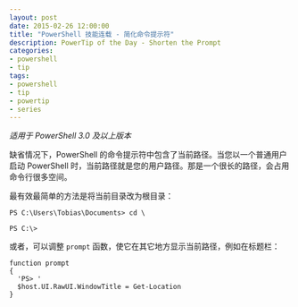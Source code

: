 ```yaml
---
layout: post
date: 2015-02-26 12:00:00
title: "PowerShell 技能连载 - 简化命令提示符"
description: PowerTip of the Day - Shorten the Prompt
categories:
- powershell
- tip
tags:
- powershell
- tip
- powertip
- series
---
```

_适用于 PowerShell 3.0 及以上版本_

缺省情况下，PowerShell 的命令提示符中包含了当前路径。当您以一个普通用户启动 PowerShell 时，当前路径就是您的用户路径。那是一个很长的路径，会占用命令行很多空间。

最有效最简单的方法是将当前目录改为根目录：

    PS C:\Users\Tobias\Documents> cd \

    PS C:\>

或者，可以调整 `prompt` 函数，使它在其它地方显示当前路径，例如在标题栏：

    function prompt
    {
      'PS> '
      $host.UI.RawUI.WindowTitle = Get-Location
    }

<!--本文国际来源：[Shorten the Prompt](http://community.idera.com/powershell/powertips/b/tips/posts/shorten-the-prompt)-->
